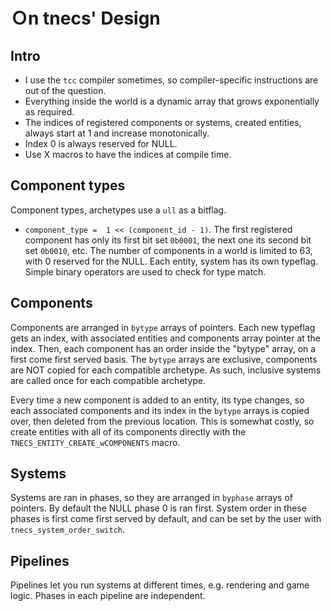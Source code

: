 
# Ｏn tnecs' Design

## Intro
- I use the ```tcc``` compiler sometimes, so compiler-specific instructions are out of the question.
- Everything inside the world is a dynamic array that grows exponentially as required.
- The indices of registered components or systems, created entities, always start at 1 and increase monotonically.
- Index 0 is always reserved for NULL.
- Use X macros to have the indices at compile time.

## Component types
Component types, archetypes use a ```ull``` as a bitflag.
- ```component_type =  1 << (component_id - 1)```.
The first registered component has only its first bit set  ```0b0001```, the next one its second bit set ```0b0010```, etc.
The number of components in a world is limited to 63, with 0 reserved for the NULL.
Each entity, system has its own typeflag.
Simple binary operators are used to check for type match.

## Components
Components are arranged in ```bytype``` arrays of pointers.
Each new typeflag gets an index, with associated entities and components array pointer at the index.
Then, each component has an order inside the "bytype" array, on a first come first served basis.
The ```bytype``` arrays are exclusive, components are NOT copied for each compatible archetype.
As such, inclusive systems are called once for each compatible archetype.

Every time a new component is added to an entity, its type changes, so each associated components and its index in the ```bytype``` arrays is copied over, then deleted from the previous location.
This is somewhat costly, so create entities with all of its components directly with the ```TNECS_ENTITY_CREATE_wCOMPONENTS``` macro.

## Systems
Systems are ran in phases, so they are arranged in ```byphase``` arrays of pointers.
By default the NULL phase 0 is ran first.
System order in these phases is first come first served by default, and can be set by the user with ```tnecs_system_order_switch```.

## Pipelines
Pipelines let you run systems at different times, e.g. rendering and game logic.
Phases in each pipeline are independent.
